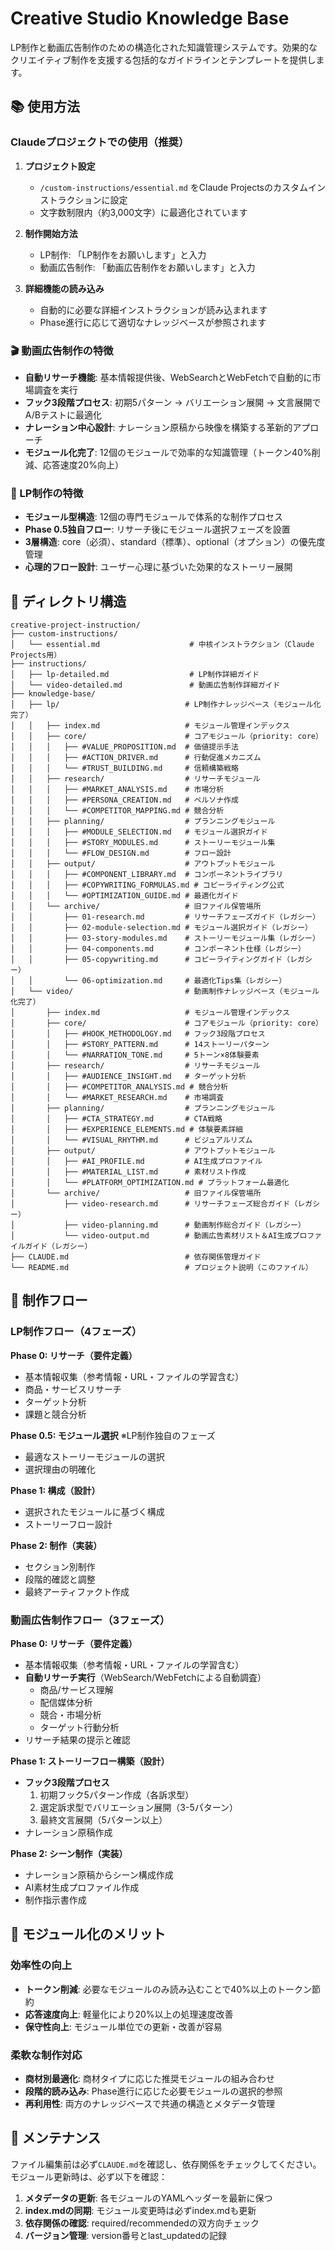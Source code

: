 # Creative Studio Knowledge Base

LP制作と動画広告制作のための構造化された知識管理システムです。効果的なクリエイティブ制作を支援する包括的なガイドラインとテンプレートを提供します。

## 📚 使用方法

### Claudeプロジェクトでの使用（推奨）

1. **プロジェクト設定**
   - `/custom-instructions/essential.md` をClaude Projectsのカスタムインストラクションに設定
   - 文字数制限内（約3,000文字）に最適化されています

2. **制作開始方法**
   - LP制作: 「LP制作をお願いします」と入力
   - 動画広告制作: 「動画広告制作をお願いします」と入力

3. **詳細機能の読み込み**
   - 自動的に必要な詳細インストラクションが読み込まれます
   - Phase進行に応じて適切なナレッジベースが参照されます

### 🎬 動画広告制作の特徴

- **自動リサーチ機能**: 基本情報提供後、WebSearchとWebFetchで自動的に市場調査を実行
- **フック3段階プロセス**: 初期5パターン → バリエーション展開 → 文言展開でA/Bテストに最適化
- **ナレーション中心設計**: ナレーション原稿から映像を構築する革新的アプローチ
- **モジュール化完了**: 12個のモジュールで効率的な知識管理（トークン40%削減、応答速度20%向上）

### 📄 LP制作の特徴

- **モジュール型構造**: 12個の専門モジュールで体系的な制作プロセス
- **Phase 0.5独自フロー**: リサーチ後にモジュール選択フェーズを設置
- **3層構造**: core（必須）、standard（標準）、optional（オプション）の優先度管理
- **心理的フロー設計**: ユーザー心理に基づいた効果的なストーリー展開


## 📂 ディレクトリ構造

```
creative-project-instruction/
├── custom-instructions/
│   └── essential.md                    # 中核インストラクション（Claude Projects用）
├── instructions/
│   ├── lp-detailed.md                  # LP制作詳細ガイド
│   └── video-detailed.md               # 動画広告制作詳細ガイド
├── knowledge-base/
│   ├── lp/                            # LP制作ナレッジベース（モジュール化完了）
│   │   ├── index.md                   # モジュール管理インデックス
│   │   ├── core/                      # コアモジュール（priority: core）
│   │   │   ├── #VALUE_PROPOSITION.md  # 価値提示手法
│   │   │   ├── #ACTION_DRIVER.md      # 行動促進メカニズム
│   │   │   └── #TRUST_BUILDING.md     # 信頼構築戦略
│   │   ├── research/                  # リサーチモジュール
│   │   │   ├── #MARKET_ANALYSIS.md    # 市場分析
│   │   │   ├── #PERSONA_CREATION.md   # ペルソナ作成
│   │   │   └── #COMPETITOR_MAPPING.md # 競合分析
│   │   ├── planning/                  # プランニングモジュール
│   │   │   ├── #MODULE_SELECTION.md   # モジュール選択ガイド
│   │   │   ├── #STORY_MODULES.md      # ストーリーモジュール集
│   │   │   └── #FLOW_DESIGN.md        # フロー設計
│   │   ├── output/                    # アウトプットモジュール
│   │   │   ├── #COMPONENT_LIBRARY.md  # コンポーネントライブラリ
│   │   │   ├── #COPYWRITING_FORMULAS.md # コピーライティング公式
│   │   │   └── #OPTIMIZATION_GUIDE.md # 最適化ガイド
│   │   └── archive/                   # 旧ファイル保管場所
│   │       ├── 01-research.md         # リサーチフェーズガイド（レガシー）
│   │       ├── 02-module-selection.md # モジュール選択ガイド（レガシー）
│   │       ├── 03-story-modules.md    # ストーリーモジュール集（レガシー）
│   │       ├── 04-components.md       # コンポーネント仕様（レガシー）
│   │       ├── 05-copywriting.md      # コピーライティングガイド（レガシー）
│   │       └── 06-optimization.md     # 最適化Tips集（レガシー）
│   └── video/                         # 動画制作ナレッジベース（モジュール化完了）
│       ├── index.md                   # モジュール管理インデックス
│       ├── core/                      # コアモジュール（priority: core）
│       │   ├── #HOOK_METHODOLOGY.md   # フック3段階プロセス
│       │   ├── #STORY_PATTERN.md      # 14ストーリーパターン
│       │   └── #NARRATION_TONE.md     # 5トーン×8体験要素
│       ├── research/                  # リサーチモジュール
│       │   ├── #AUDIENCE_INSIGHT.md   # ターゲット分析
│       │   ├── #COMPETITOR_ANALYSIS.md # 競合分析
│       │   └── #MARKET_RESEARCH.md    # 市場調査
│       ├── planning/                  # プランニングモジュール
│       │   ├── #CTA_STRATEGY.md       # CTA戦略
│       │   ├── #EXPERIENCE_ELEMENTS.md # 体験要素詳細
│       │   └── #VISUAL_RHYTHM.md      # ビジュアルリズム
│       ├── output/                    # アウトプットモジュール
│       │   ├── #AI_PROFILE.md         # AI生成プロファイル
│       │   ├── #MATERIAL_LIST.md      # 素材リスト作成
│       │   └── #PLATFORM_OPTIMIZATION.md # プラットフォーム最適化
│       └── archive/                   # 旧ファイル保管場所
│           ├── video-research.md      # リサーチフェーズ総合ガイド（レガシー）
│           ├── video-planning.md      # 動画制作総合ガイド（レガシー）
│           └── video-output.md        # 動画広告素材リスト＆AI生成プロファイルガイド（レガシー）
├── CLAUDE.md                          # 依存関係管理ガイド
└── README.md                          # プロジェクト説明（このファイル）
```

## 🚀 制作フロー

### LP制作フロー（4フェーズ）

**Phase 0: リサーチ（要件定義）**
- 基本情報収集（参考情報・URL・ファイルの学習含む）
- 商品・サービスリサーチ
- ターゲット分析
- 課題と競合分析

**Phase 0.5: モジュール選択** ※LP制作独自のフェーズ
- 最適なストーリーモジュールの選択
- 選択理由の明確化

**Phase 1: 構成（設計）**
- 選択されたモジュールに基づく構成
- ストーリーフロー設計

**Phase 2: 制作（実装）**
- セクション別制作
- 段階的確認と調整
- 最終アーティファクト作成

### 動画広告制作フロー（3フェーズ）

**Phase 0: リサーチ（要件定義）**
- 基本情報収集（参考情報・URL・ファイルの学習含む）
- **自動リサーチ実行**（WebSearch/WebFetchによる自動調査）
  - 商品/サービス理解
  - 配信媒体分析
  - 競合・市場分析
  - ターゲット行動分析
- リサーチ結果の提示と確認

**Phase 1: ストーリーフロー構築（設計）**
- **フック3段階プロセス**
  1. 初期フック5パターン作成（各訴求型）
  2. 選定訴求型でバリエーション展開（3-5パターン）
  3. 最終文言展開（5パターン以上）
- ナレーション原稿作成

**Phase 2: シーン制作（実装）**
- ナレーション原稿からシーン構成作成
- AI素材生成プロファイル作成
- 制作指示書作成

## 🚨 モジュール化のメリット

### 効率性の向上
- **トークン削減**: 必要なモジュールのみ読み込むことで40%以上のトークン節約
- **応答速度向上**: 軽量化により20%以上の処理速度改善
- **保守性向上**: モジュール単位での更新・改善が容易

### 柔軟な制作対応
- **商材別最適化**: 商材タイプに応じた推奨モジュールの組み合わせ
- **段階的読み込み**: Phase進行に応じた必要モジュールの選択的参照
- **再利用性**: 両方のナレッジベースで共通の構造とメタデータ管理

## 🔧 メンテナンス

ファイル編集前は必ず`CLAUDE.md`を確認し、依存関係をチェックしてください。モジュール更新時は、必ず以下を確認：

1. **メタデータの更新**: 各モジュールのYAMLヘッダーを最新に保つ
2. **index.mdの同期**: モジュール変更時は必ずindex.mdも更新
3. **依存関係の確認**: required/recommendedの双方向チェック
4. **バージョン管理**: version番号とlast_updatedの記録